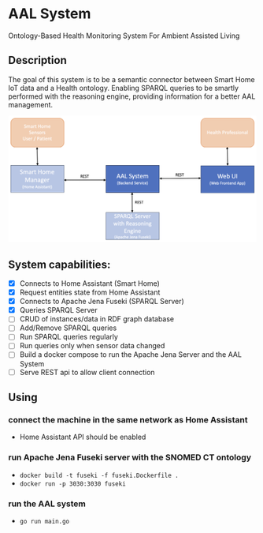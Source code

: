 
# AAL System
Ontology-Based Health Monitoring System For Ambient Assisted Living

## Description

The goal of this system is to be a semantic connector between Smart Home IoT data and a Health ontology.
Enabling SPARQL queries to be smartly performed with the reasoning engine, providing information for a better AAL management.

![system architecture](sys-architecture.png "System Architecture")

## System capabilities:

- [X] Connects to Home Assistant (Smart Home)
- [X] Request entities state from Home Assistant
- [X] Connects to Apache Jena Fuseki (SPARQL Server)
- [X] Queries SPARQL Server
- [ ] CRUD of instances/data in RDF graph database
- [ ] Add/Remove SPARQL queries
- [ ] Run SPARQL queries regularly
- [ ] Run queries only when sensor data changed
- [ ] Build a docker compose to run the Apache Jena Server and the AAL System
- [ ] Serve REST api to allow client connection

## Using

### connect the machine in the same network as Home Assistant 
  - Home Assistant API should be enabled

### run Apache Jena Fuseki server with the SNOMED CT ontology
  - ```docker build -t fuseki -f fuseki.Dockerfile .```
  - ```docker run -p 3030:3030 fuseki```

### run the AAL system
  - ```go run main.go```